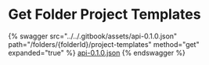 # Get Folder Project Templates

{% swagger src="../../.gitbook/assets/api-0.1.0.json" path="/folders/{folderId}/project-templates" method="get" expanded="true" %}
[api-0.1.0.json](<../../.gitbook/assets/api-0.1.0.json>)
{% endswagger %}

